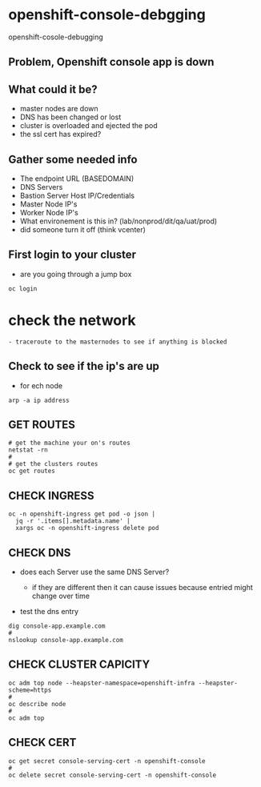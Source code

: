 # openshift-console-debgging
openshift-cosole-debugging

## Problem, Openshift console app is down

## What could it be?
- master nodes are down
- DNS has been changed or lost
- cluster is overloaded and ejected the pod
- the ssl cert has expired?

## Gather some needed info
- The endpoint URL (BASEDOMAIN)
- DNS Servers
- Bastion Server Host IP/Credentials
- Master Node IP's
- Worker Node IP's
- What environement is this in? (lab/nonprod/dit/qa/uat/prod)
- did someone turn it off (think vcenter)


## First login to your cluster
- are you going through a jump box
```
oc login
```

# check the network
```
- traceroute to the masternodes to see if anything is blocked
```

## Check to see if the ip's are up
- for ech node
```
arp -a ip address
```
## GET ROUTES
```
# get the machine your on's routes
netstat -rn
#
# get the clusters routes
oc get routes
```

## CHECK INGRESS
```
oc -n openshift-ingress get pod -o json |
  jq -r '.items[].metadata.name' |
  xargs oc -n openshift-ingress delete pod
```  

## CHECK DNS
- does each Server use the same DNS Server?
  - if they are different then it can cause issues because entried might change over time

- test the dns entry
```
dig console-app.example.com
#
nslookup console-app.example.com
```

## CHECK CLUSTER CAPICITY
```
oc adm top node --heapster-namespace=openshift-infra --heapster-scheme=https
#
oc describe node
#
oc adm top
```


## CHECK CERT
```
oc get secret console-serving-cert -n openshift-console
#
oc delete secret console-serving-cert -n openshift-console
```
